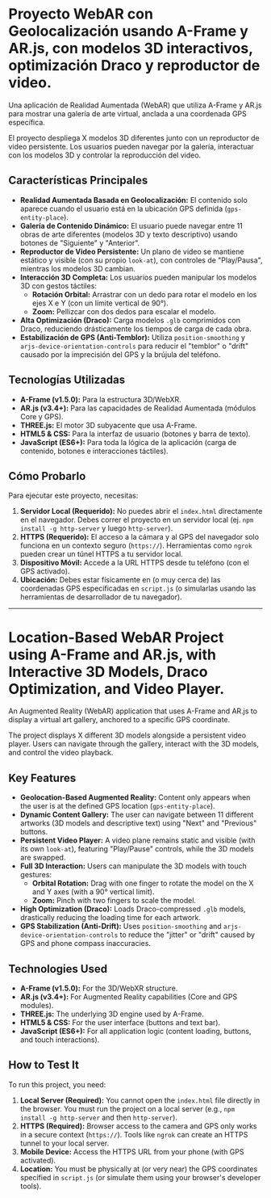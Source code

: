 # Proyecto WebAR con Geolocalización usando A-Frame y AR.js, con modelos 3D interactivos, optimización Draco y reproductor de video.

Una aplicación de Realidad Aumentada (WebAR) que utiliza A-Frame y AR.js para mostrar una galería de arte virtual, anclada a una coordenada GPS específica.

El proyecto despliega X modelos 3D diferentes junto con un reproductor de video persistente. Los usuarios pueden navegar por la galería, interactuar con los modelos 3D y controlar la reproducción del video.

## Características Principales

* **Realidad Aumentada Basada en Geolocalización:** El contenido solo aparece cuando el usuario está en la ubicación GPS definida (`gps-entity-place`).
* **Galería de Contenido Dinámico:** El usuario puede navegar entre 11 obras de arte diferentes (modelos 3D y texto descriptivo) usando botones de "Siguiente" y "Anterior".
* **Reproductor de Video Persistente:** Un plano de video se mantiene estático y visible (con su propio `look-at`), con controles de "Play/Pausa", mientras los modelos 3D cambian.
* **Interacción 3D Completa:** Los usuarios pueden manipular los modelos 3D con gestos táctiles:
    * **Rotación Orbital:** Arrastrar con un dedo para rotar el modelo en los ejes X e Y (con un límite vertical de 90°).
    * **Zoom:** Pellizcar con dos dedos para escalar el modelo.
* **Alta Optimización (Draco):** Carga modelos `.glb` comprimidos con Draco, reduciendo drásticamente los tiempos de carga de cada obra.
* **Estabilización de GPS (Anti-Temblor):** Utiliza `position-smoothing` y `arjs-device-orientation-controls` para reducir el "temblor" o "drift" causado por la imprecisión del GPS y la brújula del teléfono.

## Tecnologías Utilizadas

* **A-Frame (v1.5.0):** Para la estructura 3D/WebXR.
* **AR.js (v3.4+):** Para las capacidades de Realidad Aumentada (módulos Core y GPS).
* **THREE.js:** El motor 3D subyacente que usa A-Frame.
* **HTML5 & CSS:** Para la interfaz de usuario (botones y barra de texto).
* **JavaScript (ES6+):** Para toda la lógica de la aplicación (carga de contenido, botones e interacciones táctiles).

## Cómo Probarlo

Para ejecutar este proyecto, necesitas:

1.  **Servidor Local (Requerido):** No puedes abrir el `index.html` directamente en el navegador. Debes correr el proyecto en un servidor local (ej. `npm install -g http-server` y luego `http-server`).
2.  **HTTPS (Requerido):** El acceso a la cámara y al GPS del navegador solo funciona en un contexto seguro (`https://`). Herramientas como `ngrok` pueden crear un túnel HTTPS a tu servidor local.
3.  **Dispositivo Móvil:** Accede a la URL HTTPS desde tu teléfono (con el GPS activado).
4.  **Ubicación:** Debes estar físicamente en (o muy cerca de) las coordenadas GPS especificadas en `script.js` (o simularlas usando las herramientas de desarrollador de tu navegador).

------------------------------------------------------------------------

# Location-Based WebAR Project using A-Frame and AR.js, with Interactive 3D Models, Draco Optimization, and Video Player.

An Augmented Reality (WebAR) application that uses A-Frame and AR.js to display a virtual art gallery, anchored to a specific GPS coordinate.

The project displays X different 3D models alongside a persistent video player. Users can navigate through the gallery, interact with the 3D models, and control the video playback.

## Key Features

* **Geolocation-Based Augmented Reality:** Content only appears when the user is at the defined GPS location (`gps-entity-place`).
* **Dynamic Content Gallery:** The user can navigate between 11 different artworks (3D models and descriptive text) using "Next" and "Previous" buttons.
* **Persistent Video Player:** A video plane remains static and visible (with its own `look-at`), featuring "Play/Pause" controls, while the 3D models are swapped.
* **Full 3D Interaction:** Users can manipulate the 3D models with touch gestures:
    * **Orbital Rotation:** Drag with one finger to rotate the model on the X and Y axes (with a 90° vertical limit).
    * **Zoom:** Pinch with two fingers to scale the model.
* **High Optimization (Draco):** Loads Draco-compressed `.glb` models, drastically reducing the loading time for each artwork.
* **GPS Stabilization (Anti-Drift):** Uses `position-smoothing` and `arjs-device-orientation-controls` to reduce the "jitter" or "drift" caused by GPS and phone compass inaccuracies.

## Technologies Used

* **A-Frame (v1.5.0):** For the 3D/WebXR structure.
* **AR.js (v3.4+):** For Augmented Reality capabilities (Core and GPS modules).
* **THREE.js:** The underlying 3D engine used by A-Frame.
* **HTML5 & CSS:** For the user interface (buttons and text bar).
* **JavaScript (ES6+):** For all application logic (content loading, buttons, and touch interactions).

## How to Test It

To run this project, you need:

1.  **Local Server (Required):** You cannot open the `index.html` file directly in the browser. You must run the project on a local server (e.g., `npm install -g http-server` and then `http-server`).
2.  **HTTPS (Required):** Browser access to the camera and GPS only works in a secure context (`https://`). Tools like `ngrok` can create an HTTPS tunnel to your local server.
3.  **Mobile Device:** Access the HTTPS URL from your phone (with GPS activated).
4.  **Location:** You must be physically at (or very near) the GPS coordinates specified in `script.js` (or simulate them using your browser's developer tools).
